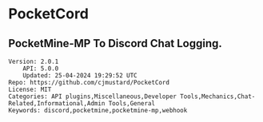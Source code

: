 # PocketCord
## PocketMine-MP To Discord Chat Logging.
```properties
Version: 2.0.1
    API: 5.0.0
    Updated: 25-04-2024 19:29:52 UTC
Repo: https://github.com/cjmustard/PocketCord
License: MIT
Categories: API plugins,Miscellaneous,Developer Tools,Mechanics,Chat-Related,Informational,Admin Tools,General
Keywords: discord,pocketmine,pocketmine-mp,webhook
```